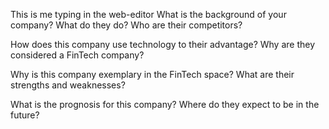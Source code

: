 
This is me typing in the web-editor
What is the background of your company? What do they do? Who are their competitors?


How does this company use technology to their advantage? Why are they considered a FinTech company?


Why is this company exemplary in the FinTech space? What are their strengths and weaknesses?


What is the prognosis for this company? Where do they expect to be in the future?
